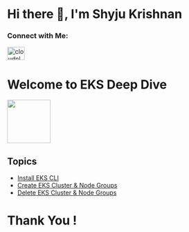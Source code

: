 # Hi there 👋, I'm Shyju Krishnan 

<h3 align="left">Connect with Me:</h3>
<a href="https://linkedin.com/in/Shyjustack" target="blank"><img align="center" src="https://raw.githubusercontent.com/rahuldkjain/github-profile-readme-generator/master/src/images/icons/Social/linked-in-alt.svg" alt="cloudnloud" height="30" width="40" /></a>

# Welcome to EKS Deep Dive 

<img src="https://user-images.githubusercontent.com/62458394/167290661-0befd85a-7f9f-4c2e-8b57-f81137f58335.png" width="100">

## Topics 

* [Install EKS CLI](https://github.com/shyju102/EKS/tree/main/01-EKS-Cluster-Creation/Install%20CLI#readme)
* [Create EKS Cluster & Node Groups](https://github.com/shyju102/EKS/blob/main/01-EKS-Cluster-Creation/EKS-Create-Cluster-using-eksctl/README.md)
* [Delete EKS Cluster & Node Groups](https://github.com/shyju102/EKS/tree/main/01-EKS-Cluster-Creation/Delete-EKSCluster-and-NodeGroups)



# Thank You !

